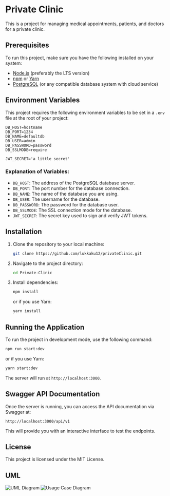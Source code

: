 
# Private Clinic

This is a project for managing medical appointments, patients, and doctors for a private clinic.

## Prerequisites

To run this project, make sure you have the following installed on your system:

- [Node.js](https://nodejs.org/) (preferably the LTS version)
- [npm](https://www.npmjs.com/) or [Yarn](https://yarnpkg.com/)
- [PostgreSQL](https://www.postgresql.org/) (or any compatible database system with cloud service)

## Environment Variables

This project requires the following environment variables to be set in a `.env` file at the root of your project:

```
DB_HOST=hostname
DB_PORT=1234
DB_NAME=defaultdb
DB_USER=admin
DB_PASSWORD=password
DB_SSLMODE=require

JWT_SECRET='a little secret'
```

### Explanation of Variables:

- `DB_HOST`: The address of the PostgreSQL database server.
- `DB_PORT`: The port number for the database connection.
- `DB_NAME`: The name of the database you are using.
- `DB_USER`: The username for the database.
- `DB_PASSWORD`: The password for the database user.
- `DB_SSLMODE`: The SSL connection mode for the database.
- `JWT_SECRET`: The secret key used to sign and verify JWT tokens.

## Installation

1. Clone the repository to your local machine:

   ```bash
   git clone https://github.com/lukkaku12/privateClinic.git
   ```

2. Navigate to the project directory:

   ```bash
   cd Private-Clinic
   ```

3. Install dependencies:

   ```bash
   npm install
   ```

   or if you use Yarn:

   ```bash
   yarn install
   ```

## Running the Application

To run the project in development mode, use the following command:

```bash
npm run start:dev
```

or if you use Yarn:

```bash
yarn start:dev
```

The server will run at `http://localhost:3000`.

## Swagger API Documentation

Once the server is running, you can access the API documentation via Swagger at:

```
http://localhost:3000/api/v1
```

This will provide you with an interactive interface to test the endpoints.

## License

This project is licensed under the MIT License.

## UML

![UML Diagram](UML.png)
![Usage Case Diagram](http://www.plantuml.com/plantuml/dpng/XP9DJiCm48NtFiMZAofHZe2Ae6ABXDJzr9wc8_cdiXqak0rduMAuReBIf4fNSMQ-cNcUvtNA57FhhBhB1tOCSjAG8fr3nEATjB3Fl00bz3zzyZMSlZLrFYhL8rWzuNxB4KRICNZPYHL31ePXAiffUGb_i6Mj9NYA7O8l74AaA664lWI_b-WAg2NJKjqQX5LNbLgRQOAonuuIrnBAeGYR5uDLTxa-aluxMYxL8tqT_zPID5seD2ETMxBoFP6pLCg7p8ZI73B2VdfTO6EH96LsX4-EiXTD9G2slI9mohy_0raAPMPfKK1BumNeu09y6E2FYht1IOTIPslhuZSfKybgdeWUKbi-AqqmZ6DdNBf0DgRahrCpGouNUTl5wqB6p-6wYh72SVdpm3_EP2rNp58jcPWuqw_wsR-oOyibIRFD7wfX2j3aTb8OIzLt150JkQ5uSexImCHrERNE_W40)
